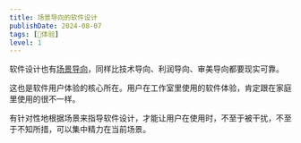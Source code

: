 ```yaml
---
title: 场景导向的软件设计
publishDate: 2024-08-07
tags: [💓体验]
level: 1
---
```


软件设计也有[场景导向](https://blog.lushisang.com/xyy/20240804)，同样比技术导向、利润导向、审美导向都要现实可靠。

这也是软件用户体验的核心所在。用户在工作室里使用的软件体验，肯定跟在家庭里使用的很不一样。

有针对性地根据场景来指导软件设计，才能让用户在使用时，不至于被干扰，不至于不知所措，可以集中精力在当前场景。
